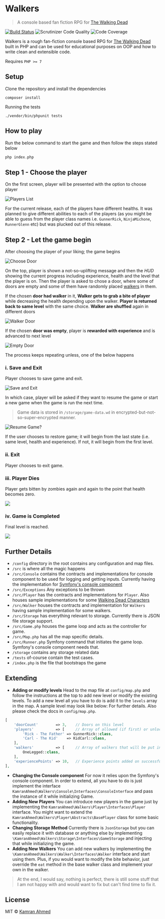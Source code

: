 # Walkers

> A console based fan fiction RPG for [The Walking Dead](http://www.imdb.com/title/tt1520211/)

[![Build Status](https://travis-ci.org/kamranahmedse/walkers.svg?branch=master)](https://travis-ci.org/kamranahmedse/walkers)
![Scrutinizer Code Quality](https://img.shields.io/scrutinizer/g/kamranahmedse/walkers.svg)
![Code Coverage](https://img.shields.io/scrutinizer/coverage/g/kamranahmedse/walkers.svg)

Walkers is a rough fan-fiction console based RPG for [The Walking Dead](http://www.imdb.com/title/tt1520211/) built in PHP and can be used for educational purposes on OOP and how to write clean and extensible code.

Requires `PHP >= 7`

## Setup

Clone the repository and install the dependencies

```shell
composer install
```

Running the tests

```shell
./vendor/bin/phpunit tests
```

## How to play

Run the below command to start the game and then follow the steps stated below

```php
php index.php
```

## Step 1 - Choose the player

On the first screen, player will be presented with the option to choose player

![Players List](http://i.imgur.com/n4ZfmzH.png)

For the current release, each of the players have different healths. It was planned to give different abilities to each of the players (as you might be able to guess from the player class names i.e. `GunnerRick`, `NinjaMichone`, `RunnerGlenn` etc) but was plucked out of this release.

## Step 2 - Let the game begin

After choosing the player of your liking; the game begins

![Choose Door](http://i.imgur.com/hczkAU0.png?1)

On the top, player is shown a not-so-uplifting message and then the *HUD* showing the current progress including experience, health and the level that the player is on. Then the player is asked to chose a door, where some of doors are empty and some of them have randomly placed [walkers](http://www.telltalesonline.com/wp-content/uploads/2015/10/walking-dead-humans-walkers.jpg) in them.

If the chosen **door had walker** in it, **Walker gets to grab a bite of player** while decreasing the health depending upon the walker. **Player is returned back to same level** with the same choice. **Walker are shuffled** again in different doors

![Walker Door](http://i.imgur.com/T8Mf3QT.png?1)

If the chosen **door was empty**, player is **rewarded with experience** and is advanced to next level

![Empty Door](http://i.imgur.com/Ql5u5Iu.png)

The process keeps repeating unless, one of the below happens

### i. Save and Exit

Player chooses to save game and exit. 

![Save and Exit](http://i.imgur.com/5txQDY3.png)

In which case, player will be asked if they want to resume the game or start a new game when the game is run the next time.

> Game data is stored in `/storage/game-data.wd` in encrypted-but-not-so-super-encrypted manner.

![Resume Game?](http://i.imgur.com/u3u1ZuB.png)

If the user chooses to restore game; it will begin from the last state (i.e. same level, health and experience). If not, it will begin from the first level.

### ii. Exit

Player chooses to exit game.

### iii. Player Dies

Player gets bitten by zombies again and again to the point that health becomes zero.

![](http://i.imgur.com/czr3qnD.png)

### iv. Game is Completed

Final level is reached.

![](http://i.imgur.com/UyKyhue.png)

## Further Details

- `/config` directory in the root contains any configuration and map files.
- `/src` is where all the magic happens
- `/src/Console` contains the contracts and implementations for console component to be used for logging and getting inputs. Currently having the implementation for [Symfony's console component](http://symfony.com/doc/current/components/console.html)
- `/src/Exceptions` Any exceptions to be thrown
- `/src/Player` has the contracts and implementations for `Player`. Also houses sample implementations for some [Walking Dead Characters](https://www.google.ae/search?q=walking+dead+cast&oq=walking+dead+cast&aqs=chrome..69i57j69i60j69i59j69i60j69i61j0.4479j0j1&sourceid=chrome&ie=UTF-8)
- `/src/Walker` houses the contracts and implementation for `Walkers` having sample implementation for some walkers.
- `/src/Storage` has everything relevant to storage. Currently there is JSON file storage support.
- `/src/Game.php` houses the game loop and acts as the controller for game.
- `/src/Map.php` has all the map specific details.
- `/src/Runner.php` Symfony command that initiates the game loop. Symfony's console component needs that.
- `/storage` contains any storage related data
- `/tests` of-course contain the test cases.
- `/index.php` is the file that bootstraps the game

## Extending

- **Adding or modify levels** Head to the map file at `config/map.php` and follow the instructions at the top to add new level or modify the existing levels. To add a new level all you have to do is add it to the `levels` array in the map. A sample level may look like below: For further details. Also please check the docs in `config/map.php`.

```php
[
    'doorCount'        => 3,    // Doors on this level
    'players'          => [     // Array of allowed (if first) or unlocked (on other levels [TODO]) 
        'Rick - The Father' => GunnerRick::class,
        'Carl - The Kid'    => KidCarl::class,
    ],
    'walkers'          => [     // Array of walkers that will be put in a random door
        OneLegged::class,
    ],
    'experiencePoints' => 10,   // Experience points added on successful completion of level
],
``` 

- **Changing the Console component** For now it relies upon the Symfony's console component. In order to extend, all you have to do is just implement the interface `KamranAhmed\Walkers\Console\Interfaces\ConsoleInterface` and pass the instance of it while initializing Game. 
- **Adding New Players** You can introduce new players in the game just by implementing the `KamranAhmed\Walkers\Player\Interfaces\Player` interface. You might want to extend the `KamranAhmed\Walkers\Player\Abstracts\BasePlayer` class for some basic functionality.  
- **Changing Storage Method** Currently there is `JsonStorage` but you can easily replace it with database or anything else by implementing `\KamranAhmed\Walkers\Storage\Interfaces\GameStorage` and injecting that while initializing the game. 
- **Adding New Walkers** You can add new walkers by implementing the `\KamranAhmed\Walkers\Walker\Interfaces\Walker` interface and start using them. Plus, if you would want to modify the bite behavior, just override the `eat` method in the base walker class and implement your own in the walker.

> At the end, I would say, nothing is perfect, there is still some stuff that I am not happy with and would want to fix but can't find time to fix it.
 
## License
 
 MIT &copy; [Kamran Ahmed](http://kamranahmed.info)
